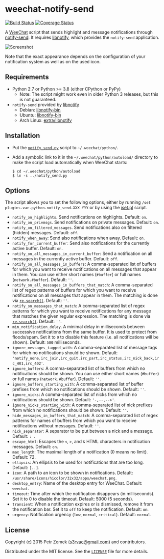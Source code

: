 weechat-notify-send
===================

[![Build Status](https://github.com/s3rvac/weechat-notify-send/actions/workflows/tests.yml/badge.svg?branch=master)](https://github.com/s3rvac/weechat-notify-send/actions/workflows/tests.yml?query=branch%3Amaster)
[![Coverage Status](https://coveralls.io/repos/github/s3rvac/weechat-notify-send/badge.svg?branch=master)](https://coveralls.io/github/s3rvac/weechat-notify-send?branch=master)

A [WeeChat](https://weechat.org/) script that sends highlight and message
notifications through
[notify-send](http://manpages.ubuntu.com/manpages/vivid/man1/notify-send.1.html).
It requires [libnotify](https://developer.gnome.org/libnotify/), which provides
the `notify-send` application.

![Screenshot](screenshot.png "A screenshot from my desktop.")

Note that the exact appearance depends on the configuration of your
notification system as well as on the used icon.

Requirements
------------

* Python 2.7 or Python >= 3.8 (either CPython or PyPy)
    * Note: The script might work even in older Python 3 releases, but this is
      not guaranteed.
* `notify-send` provided by [libnotify](https://developer.gnome.org/libnotify/)
    * Debian: [libnotify-bin](https://packages.debian.org/bullseye/libnotify-bin)
    * Ubuntu: [libnotify-bin](https://packages.ubuntu.com/focal/libnotify-bin)
    * Arch Linux: [extra/libnotify](https://www.archlinux.org/packages/extra/x86_64/libnotify/)

Installation
------------

* Put the
  [`notify_send.py`](https://raw.githubusercontent.com/s3rvac/weechat-notify-send/master/notify_send.py)
  script to `~/.weechat/python/`.
* Add a symbolic link to it in the `~/.weechat/python/autoload/` directory
  to make the script load automatically when WeeChat starts:

    ```
    $ cd ~/.weechat/python/autoload
    $ ln -s ../notify_send.py
    ```

Options
-------

The script allows you to set the following options, either by running `/set
plugins.var.python.notify_send.XXX YYY` or by using the
[iset.pl](https://weechat.org/scripts/source/iset.pl.html/) script.

* `notify_on_highlights`. Send notifications on highlights. Default: `on`.
* `notify_on_privmsgs`. Send notifications on private messages. Default: `on`.
* `notify_on_filtered_messages`. Send notifications also on filtered (hidden)
  messages. Default: `off`.
* `notify_when_away`: Send also notifications when away. Default: `on`.
* `notify_for_current_buffer`: Send also notifications for the currently active
  buffer. Default: `on`.
* `notify_on_all_messages_in_current_buffer`: Send a notification on all
  messages in the currently active buffer. Default: `off`.
* `notify_on_all_messages_in_buffers`: A comma-separated list of buffers for
  which you want to receive notifications on all messages that appear in them.
  You can use either short names (`#buffer`) or full names (`network.#buffer`).
  Default: `''`.
* `notify_on_all_messages_in_buffers_that_match`: A comma-separated list of
  regex patterns of buffers for which you want to receive notifications on all
  messages that appear in them. The matching is done via
  [`re.search()`](https://docs.python.org/3/library/re.html#re.search).
  Default: `''`.
* `notify_on_messages_that_match`: A comma-separated list of regex patterns for
  which you want to receive notifications for any message that matches
  the given regular expression. The matching is done via
  [`re.search()`](https://docs.python.org/3/library/re.html#re.search).
  Default: `''`.
* `min_notification_delay`. A minimal delay in milliseconds between successive
  notifications from the same buffer. It is used to protect from floods/spam.
  Set it to `0` to disable this feature (i.e. all notifications will be shown).
  Default: `500` milliseconds.
* `ignore_messages_tagged_with`: A comma-separated list of message tags for
  which no notifications should be shown. Default:
  `'notify_none,irc_join,irc_quit,irc_part,irc_status,irc_nick_back,irc_401,irc_402'`.
* `ignore_buffers`: A comma-separated list of buffers from which no
  notifications should be shown. You can use either short names (`#buffer`) or
  full names (`network.#buffer`). Default: `''`.
* `ignore_buffers_starting_with`: A comma-separated list of buffer prefixes
  from which no notifications should be shown. Default: `''`.
* `ignore_nicks`: A comma-separated list of nicks from which no notifications
  should be shown. Default: `'-,--,-->'`.
* `ignore_nicks_starting_with`: A comma-separated list of nick prefixes from
  which no notifications should be shown. Default: `''`.
* `hide_messages_in_buffers_that_match`: A comma-separated list of regex
  patterns for names of buffers from which you want to receive notifications
  without messages. Default: `''`.
* `nick_separator`: A separator to be put between a nick and a message.
  Default: `: `.
* `escape_html`: Escapes the `<`, `>`, and `&` HTML
  characters in notification messages. Default: `on`.
* `max_length`: The maximal length of a notification (0 means no limit).
  Default: 72.
* `ellipsis`: An ellipsis to be used for notifications that are too long.
  Default: `[..]`.
* `icon`: A path to an icon to be shown in notifications. Default:
  `/usr/share/icons/hicolor/32x32/apps/weechat.png`.
* `desktop_entry`: Name of the desktop entry for WeeChat. Default: `weechat`.
* `timeout`: Time after which the notification disappears (in milliseconds).
  Set it to 0 to disable the timeout. Default: 5000 (5 seconds).
* `transient`: When a notification expires or is dismissed, remove it from the
  notification bar. Set it to `off` to keep the notification. Default: `on`.
* `urgency`: Notification urgency (`low`, `normal`, `critical`). Default:
  `normal`.

License
-------

Copyright (c) 2015 Petr Zemek (s3rvac@gmail.com) and contributors.

Distributed under the MIT license. See the
[`LICENSE`](https://github.com/s3rvac/weechat-notify-send/blob/master/LICENSE)
file for more details.
